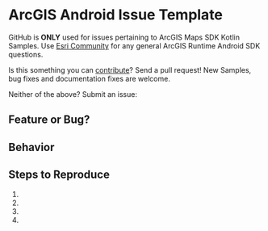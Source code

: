 # ArcGIS Android Issue Template

GitHub is **ONLY** used for issues pertaining to ArcGIS Maps SDK Kotlin Samples. Use [Esri Community](https://community.esri.com/t5/arcgis-runtime-sdk-for-android-questions/bd-p/arcgis-runtime-sdk-for-android-questions) for any general ArcGIS Runtime Android SDK questions. 

Is this something you can [contribute](CONTRIBUTING.md)? Send a pull request! New Samples, bug fixes and documentation fixes are welcome.

Neither of the above? Submit an issue: 

<!--- Provide a general summary of the issue in the Title above -->

## Feature or Bug?
<!-- Is this a bug in an existing sample?  Or is this a Sample request? -->

##  Behavior
<!--- Tell us what is happening in the sample or what you would like to happen -->


## Steps to Reproduce
<!--- Provide the sample that is causing the issue and any steps to reproduce -->
<!-- Or provide an expected workflow if a new sample request -->

1.
2.
3.
4.








